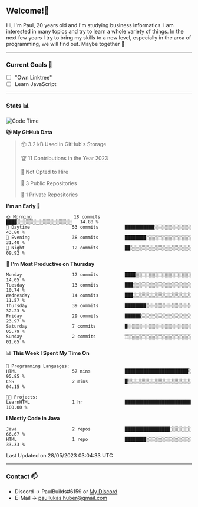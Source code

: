 ## Welcome!👋

Hi, I'm Paul, 20 years old and I'm studying business informatics. I am interested in many topics and try to learn a whole variety of things. In the next few years I try to bring my skills to a new level, especially in the area of programming, we will find out.
Maybe together 🤙

---
### Current Goals 🥅

- [ ] "Own Linktree"
- [ ] Learn JavaScript

---
### Stats 📊

<!--START_SECTION:waka-->
![Code Time](http://img.shields.io/badge/Code%20Time-68%20hrs%2038%20mins-blue)

**🐱 My GitHub Data** 

> 📦 3.2 kB Used in GitHub's Storage 
 > 
> 🏆 11 Contributions in the Year 2023
 > 
> 🚫 Not Opted to Hire
 > 
> 📜 3 Public Repositories 
 > 
> 🔑 1 Private Repositories 
 > 
**I'm an Early 🐤** 

```text
🌞 Morning                18 commits          ████░░░░░░░░░░░░░░░░░░░░░   14.88 % 
🌆 Daytime                53 commits          ███████████░░░░░░░░░░░░░░   43.80 % 
🌃 Evening                38 commits          ████████░░░░░░░░░░░░░░░░░   31.40 % 
🌙 Night                  12 commits          ██░░░░░░░░░░░░░░░░░░░░░░░   09.92 % 
```
📅 **I'm Most Productive on Thursday** 

```text
Monday                   17 commits          ████░░░░░░░░░░░░░░░░░░░░░   14.05 % 
Tuesday                  13 commits          ███░░░░░░░░░░░░░░░░░░░░░░   10.74 % 
Wednesday                14 commits          ███░░░░░░░░░░░░░░░░░░░░░░   11.57 % 
Thursday                 39 commits          ████████░░░░░░░░░░░░░░░░░   32.23 % 
Friday                   29 commits          ██████░░░░░░░░░░░░░░░░░░░   23.97 % 
Saturday                 7 commits           █░░░░░░░░░░░░░░░░░░░░░░░░   05.79 % 
Sunday                   2 commits           ░░░░░░░░░░░░░░░░░░░░░░░░░   01.65 % 
```


📊 **This Week I Spent My Time On** 

```text
💬 Programming Languages: 
HTML                     57 mins             ████████████████████████░   95.85 % 
CSS                      2 mins              █░░░░░░░░░░░░░░░░░░░░░░░░   04.15 % 

🐱‍💻 Projects: 
LearnHTML                1 hr                █████████████████████████   100.00 % 
```

**I Mostly Code in Java** 

```text
Java                     2 repos             █████████████████░░░░░░░░   66.67 % 
HTML                     1 repo              ████████░░░░░░░░░░░░░░░░░   33.33 % 
```




 Last Updated on 28/05/2023 03:04:33 UTC
<!--END_SECTION:waka-->

---
### Contact 📫

* Discord -> PaulBuilds#6159 or [My Discord](https://discord.gg/7kq6UnB)
* E-Mail -> paullukas.huber@gmail.com
